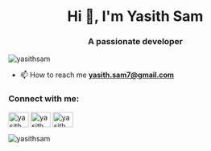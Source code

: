 <h1 align="center">Hi 👋, I'm Yasith Sam</h1>
<h3 align="center">A passionate developer</h3>

<p align="left"> <img src="https://komarev.com/ghpvc/?username=yasithsam&label=Profile%20views&color=0e75b6&style=flat" alt="yasithsam" /> </p>

- 📫 How to reach me **yasith.sam7@gmail.com**

<h3 align="left">Connect with me:</h3>
<p align="left">
<a href="https://linkedin.com/in/yasith samaradivakara" target="blank"><img align="center" src="https://cdn.jsdelivr.net/npm/simple-icons@3.0.1/icons/linkedin.svg" alt="yasith samaradivakara" height="30" width="40" /></a>
<a href="https://www.hackerrank.com/yasith_sam7" target="blank"><img align="center" src="https://cdn.jsdelivr.net/npm/simple-icons@3.0.1/icons/hackerrank.svg" alt="yasith_sam7" height="30" width="40" /></a>
 <a href="https://stackoverflow.com/users/15056614/yasith-sam" target="blank"><img align="center" src="https://cdn.jsdelivr.net/npm/simple-icons@3.0.1/icons/stackoverflow.svg" alt="yasith_sam7" height="30" width="40"/></a>

<p><img align="center" src="https://github-readme-stats.vercel.app/api/top-langs?username=yasithsam&show_icons=true&locale=en&layout=compact" alt="yasithsam" /></p>

